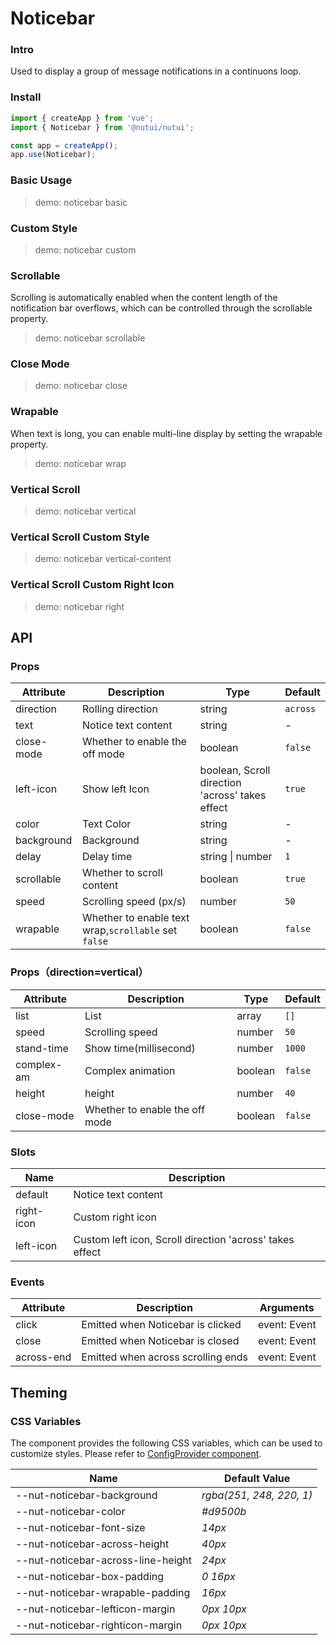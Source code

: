 # Noticebar

### Intro

Used to display a group of message notifications in a continuons loop.

### Install

```js
import { createApp } from 'vue';
import { Noticebar } from '@nutui/nutui';

const app = createApp();
app.use(Noticebar);
```

### Basic Usage

> demo: noticebar basic

### Custom Style

> demo: noticebar custom

### Scrollable

Scrolling is automatically enabled when the content length of the notification bar overflows, which can be controlled through the scrollable property.

> demo: noticebar scrollable

### Close Mode

> demo: noticebar close

### Wrapable

When text is long, you can enable multi-line display by setting the wrapable property.

> demo: noticebar wrap

### Vertical Scroll

> demo: noticebar vertical

### Vertical Scroll Custom Style

> demo: noticebar vertical-content

### Vertical Scroll Custom Right Icon

> demo: noticebar right

## API

### Props

| Attribute | Description | Type | Default |
| --- | --- | --- | --- |
| direction | Rolling direction | string | `across` |
| text | Notice text content | string | - |
| close-mode | Whether to enable the off mode | boolean | `false` |
| left-icon | Show left Icon | boolean, Scroll direction 'across' takes effect | `true` |
| color | Text Color | string | - |
| background | Background | string | - |
| delay | Delay time | string \| number | `1` |
| scrollable | Whether to scroll content | boolean | `true` |
| speed | Scrolling speed (px/s) | number | `50` |
| wrapable | Whether to enable text wrap,`scrollable` set `false` | boolean | `false` |

### Props（direction=vertical）

| Attribute | Description | Type | Default |
| --- | --- | --- | --- |
| list | List | array | `[]` |
| speed | Scrolling speed | number | `50` |
| stand-time | Show time(millisecond) | number | `1000` |
| complex-am | Complex animation | boolean | `false` |
| height | height | number | `40` |
| close-mode | Whether to enable the off mode | boolean | `false` |

### Slots

| Name | Description |
| --- | --- |
| default | Notice text content |
| right-icon | Custom right icon |
| left-icon | Custom left icon, Scroll direction 'across' takes effect |

### Events

| Attribute | Description | Arguments |
| --- | --- | --- |
| click | Emitted when Noticebar is clicked | event: Event |
| close | Emitted when Noticebar is closed | event: Event |
| across-end | Emitted when across scrolling ends | event: Event |

## Theming

### CSS Variables

The component provides the following CSS variables, which can be used to customize styles. Please refer to [ConfigProvider component](#/en-US/component/configprovider).

| Name | Default Value |
| --- | --- |
| --nut-noticebar-background | _rgba(251, 248, 220, 1)_ |
| --nut-noticebar-color | _#d9500b_ |
| --nut-noticebar-font-size | _14px_ |
| --nut-noticebar-across-height | _40px_ |
| --nut-noticebar-across-line-height | _24px_ |
| --nut-noticebar-box-padding | _0 16px_ |
| --nut-noticebar-wrapable-padding | _16px_ |
| --nut-noticebar-lefticon-margin | _0px 10px_ |
| --nut-noticebar-righticon-margin | _0px 10px_ |
